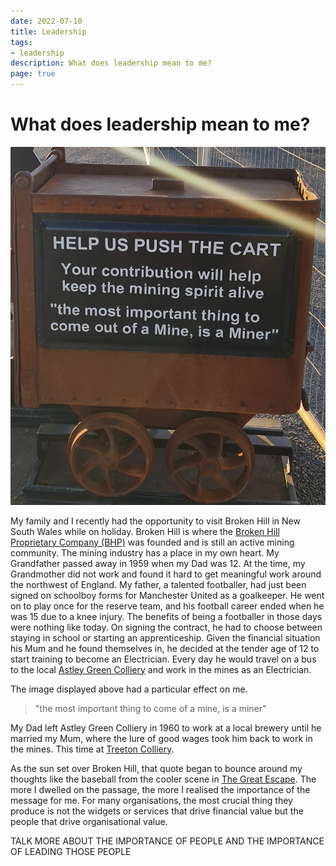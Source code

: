 ```yaml
---
date: 2022-07-10
title: Leadership
tags:
- leadership
description: What does leadership mean to me?
page: true
---
```


# What does leadership mean to me?

![Line of Lode Donation Bin](/blog/images/miner.jpg)

My family and I recently had the opportunity to visit Broken Hill in New South Wales while on holiday. Broken Hill is where the [Broken Hill Proprietary Company (BHP)](https://en.wikipedia.org/wiki/Broken_Hill) was founded and is still an active mining community. The mining industry has a place in my own heart. My Grandfather passed away in 1959 when my Dad was 12. At the time, my Grandmother did not work and found it hard to get meaningful work around the northwest of England. My father, a talented footballer, had just been signed on schoolboy forms for Manchester United as a goalkeeper. He went on to play once for the reserve team, and his football career ended when he was 15 due to a knee injury. The benefits of being a footballer in those days were nothing like today. On signing the contract, he had to choose between staying in school or starting an apprenticeship. Given the financial situation his Mum and he found themselves in, he decided at the tender age of 12 to start training to become an Electrician. Every day he would travel on a bus to the local [Astley Green Colliery](https://www.nmrs.org.uk/mines-map/coal-mining-in-the-british-isles/lancashire-coalfield/bolton-bury-coalfield/astley-green-colliery-1908-1970/) and work in the mines as an Electrician. 

The image displayed above had a particular effect on me.

> "the most important thing to come of a mine, is a miner"

My Dad left Astley Green Colliery in 1960 to work at a local brewery until he married my Mum, where the lure of good wages took him back to work in the mines. This time at [Treeton Colliery](https://www.nmrs.org.uk/mines-map/coal-mining-in-the-british-isles/yorkshire-coalfield/sheffield/treeton/).

As the sun set over Broken Hill, that quote began to bounce around my thoughts like the baseball from the cooler scene in [The Great Escape](https://www.youtube.com/watch?v=RZa79QGDeo8). The more I dwelled on the passage, the more I realised the importance of the message for me. For many organisations, the most crucial thing they produce is not the widgets or services that drive financial value but the people that drive organisational value.

TALK MORE ABOUT THE IMPORTANCE OF PEOPLE AND THE IMPORTANCE OF LEADING THOSE PEOPLE